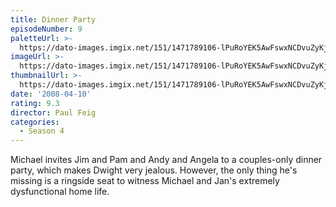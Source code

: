 ```yaml
---
title: Dinner Party
episodeNumber: 9
paletteUrl: >-
  https://dato-images.imgix.net/151/1471789106-lPuRoYEK5AwFswxNCDvuZyKj4YE.jpg?auto=enhance&ch=DPR%2CWidth&palette=json
imageUrl: >-
  https://dato-images.imgix.net/151/1471789106-lPuRoYEK5AwFswxNCDvuZyKj4YE.jpg?auto=compress%2Cformat&ch=DPR%2CWidth&w=500
thumbnailUrl: >-
  https://dato-images.imgix.net/151/1471789106-lPuRoYEK5AwFswxNCDvuZyKj4YE.jpg?auto=enhance&ch=DPR%2CWidth&fit=crop&fm=jpg&h=280&w=500
date: '2008-04-10'
rating: 9.3
director: Paul Feig
categories:
  - Season 4
---
```


Michael invites Jim and Pam and Andy and Angela to a couples-only dinner party, which makes Dwight very jealous. However, the only thing he's missing is a ringside seat to witness Michael and Jan's extremely dysfunctional home life.